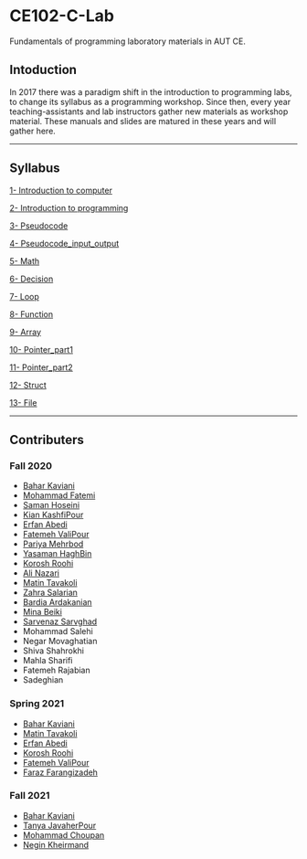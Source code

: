 # CE102-C-Lab

Fundamentals of programming laboratory materials in AUT CE.

## Intoduction

In 2017 there was a paradigm shift in the introduction to programming labs, to change its syllabus as a programming workshop.
Since then, every year teaching-assistants and lab instructors gather new materials as workshop material.
These manuals and slides are matured in these years and will gather here.

---

## Syllabus

[1- Introduction to computer](./Lab/1-Introduction)

[2- Introduction to programming](./Lab/2-Introduction)

[3- Pseudocode](./Lab/3-pseudocode)

[4- Pseudocode_input_output](./Lab/4-pseudocode_input_output)

[5- Math](./Lab/5-math)

[6- Decision](./Lab/6-decision)

[7- Loop](./Lab/7-loop)

[8- Function](./Lab/8-function)

[9- Array](./Lab/9-Array)

[10- Pointer_part1](./Lab/10-Pointer_part1)

[11- Pointer_part2](./Lab/11-Pointer_part2)

[12- Struct](./Lab/12-Struct)

[13- File](./Lab/13-File)

---

## Contributers

### Fall 2020
- [Bahar Kaviani](https://github.com/baharkaviani)
- [Mohammad Fatemi](https://github.com/smf8)
- [Saman Hoseini](https://github.com/saman2000hoseini)
- [Kian KashfiPour](https://github.com/kian79)
- [Erfan Abedi](https://github.com/theerfan)
- [Fatemeh ValiPour](https://github.com/fatemehvalipour)
- [Pariya Mehrbod](https://github.com/pariyamd)
- [Yasaman HaghBin](https://github.com/yasamanhbn)
- [Korosh Roohi](https://github.com/KoroshRH)
- [Ali Nazari](https://github.com/AliNazariii)
- [Matin Tavakoli](https://github.com/MatinTavakoli)
- [Zahra Salarian](https://github.com/zahrasalarian)
- [Bardia Ardakanian](https://github.com/bardia-ardakanian)
- [Mina Beiki](https://github.com/mina-beiki)
- [Sarvenaz Sarvghad](https://github.com/sarvenaz-srv)
- Mohammad Salehi
- Negar Movaghatian
- Shiva Shahrokhi
- Mahla Sharifi
- Fatemeh Rajabian
- Sadeghian

### Spring 2021
- [Bahar Kaviani](https://github.com/baharkaviani)
- [Matin Tavakoli](https://github.com/MatinTavakoli)
- [Erfan Abedi](https://github.com/theerfan)
- [Korosh Roohi](https://github.com/KoroshRH)
- [Fatemeh ValiPour](https://github.com/fatemehvalipour)
- [Faraz Farangizadeh](https://github.com/farazff)


### Fall 2021
- [Bahar Kaviani](https://github.com/baharkaviani)
- [Tanya JavaherPour](https://github.com/tanya-jp)
- [Mohammad Choupan](https://github.com/mohamadch91)
- [Negin Kheirmand](https://github.com/neginkheirmand)

